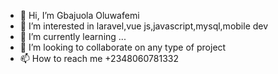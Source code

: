 - 👋 Hi, I’m Gbajuola Oluwafemi 
- 👀 I’m interested in laravel,vue js,javascript,mysql,mobile dev
- 🌱 I’m currently learning ...
- 💞️ I’m looking to collaborate on any type of project
- 📫 How to reach me +2348060781332

<!---
BeTure20/BeTure20 is a ✨ special ✨ repository because its `README.md` (this file) appears on your GitHub profile.
You can click the Preview link to take a look at your changes.
--->
